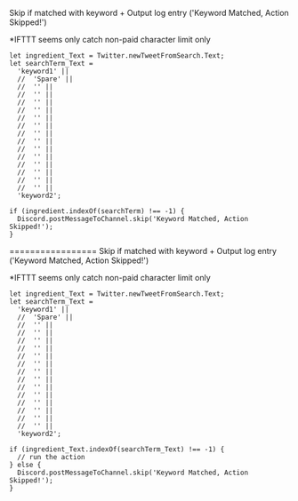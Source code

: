 Skip if matched with keyword + Output log entry ('Keyword Matched, Action Skipped!')

*IFTTT seems only catch non-paid character limit only


```
let ingredient_Text = Twitter.newTweetFromSearch.Text;
let searchTerm_Text =
  'keyword1' ||
  //  'Spare' ||
  //  '' ||
  //  '' ||
  //  '' ||
  //  '' ||
  //  '' ||
  //  '' ||
  //  '' ||
  //  '' ||
  //  '' ||
  //  '' ||
  //  '' ||
  //  '' ||
  //  '' ||
  //  '' ||
  'keyword2';

if (ingredient.indexOf(searchTerm) !== -1) {
  Discord.postMessageToChannel.skip('Keyword Matched, Action Skipped!');
}
```

=================
Skip if matched with keyword + Output log entry ('Keyword Matched, Action Skipped!')

*IFTTT seems only catch non-paid character limit only


```
let ingredient_Text = Twitter.newTweetFromSearch.Text;
let searchTerm_Text =
  'keyword1' ||
  //  'Spare' ||
  //  '' ||
  //  '' ||
  //  '' ||
  //  '' ||
  //  '' ||
  //  '' ||
  //  '' ||
  //  '' ||
  //  '' ||
  //  '' ||
  //  '' ||
  //  '' ||
  //  '' ||
  //  '' ||
  'keyword2';

if (ingredient_Text.indexOf(searchTerm_Text) !== -1) {
  // run the action
} else {
  Discord.postMessageToChannel.skip('Keyword Matched, Action Skipped!');
}
```
